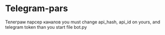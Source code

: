 # Telegram-pars
Телеграм парсер каналов
you must change api_hash, api_id on yours, and telegram token than you start file bot.py
